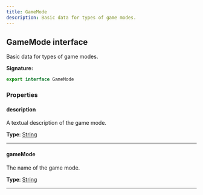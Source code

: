 ```yaml
---
title: GameMode
description: Basic data for types of game modes.
---
```


## GameMode interface

Basic data for types of game modes.

**Signature:**

```ts
export interface GameMode 
```

### Properties

#### description

A textual description of the game mode.



**Type**: [String](https://developer.mozilla.org/en-US/docs/Web/JavaScript/Reference/Global_Objects/String)

---

#### gameMode

The name of the game mode.



**Type**: [String](https://developer.mozilla.org/en-US/docs/Web/JavaScript/Reference/Global_Objects/String)

---

